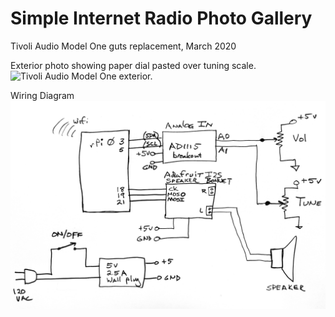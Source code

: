 # Simple Internet Radio Photo Gallery

Tivoli Audio Model One guts replacement, March 2020

Exterior photo showing paper dial pasted over tuning scale.
![Tivoli Audio Model One exterior.](https://github.com/blake5634/Simple-Internet-Radio/blob/master/Graphics/Exterior.jpg)

Wiring Diagram
![Schematic Diagram showing reference hardware.](https://github.com/blake5634/Simple-Internet-Radio/blob/master/Graphics/SchematicSimpleIntRadio.png)

